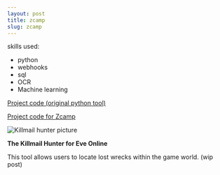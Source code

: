 ```yaml
---
layout: post
title: zcamp
slug: zcamp
---
```


skills used:
- python
- webhooks
- sql
- OCR
- Machine learning

[Project code (original python tool)](https://github.com/cforcomputer/eve-online-killmail-hunter)

[Project code for Zcamp](https://github.com/cforcomputer/eve-online-killmail-hunter)

![Killmail hunter picture](assets/images/projects/killmail-hunter.png)

**The Killmail Hunter for Eve Online**

This tool allows users to locate lost wrecks within the game world. (wip post)